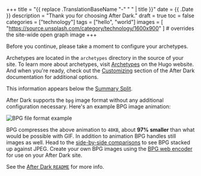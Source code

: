 +++
title = "{{ replace .TranslationBaseName "-" " " | title }}"
date = {{ .Date }}
description = "Thank you for choosing After Dark."
draft = true
toc = false
categories = ["technology"]
tags = ["hello", "world"]
images = [
  "https://source.unsplash.com/category/technology/1600x900"
] # overrides the site-wide open graph image
+++

Before you continue, please take a moment to configure your archetypes.

Archetypes are located in the `archetypes` directory in the source of your site. To learn more about archetypes, visit [Archetypes](https://gohugo.io/content-management/archetypes/) on the Hugo website. And when you're ready, check out the [Customizing](https://comfusion.github.io/after-dark/#customizing) section of the After Dark documentation for additional options.

<!--more-->
This information appears below the [Summary Split](https://gohugo.io/content-management/summaries/).

After Dark supports the `bpg` image format without any additional configuration necessary. Here's an example BPG image animation:

<img src="/bpg/cinemagraph-6.bpg" alt="BPG file format example">

BPG compresses the above animation to `48KB`, about **97% smaller** than what would be possible with GIF. In addition to animation BPG handles still images as well. Head to the [side-by-side comparisons](http://xooyoozoo.github.io/yolo-octo-bugfixes/#vallee-de-colca&jpg=s&bpg=s) to see BPG stacked up against JPEG. Create your own BPG images using the [BPG web encoder](https://webencoder.libbpg.org/) for use on your After Dark site.

See the <a href="https://github.com/comfusion/after-dark/blob/master/README.md" target="_blank" rel="noopener nofollow">After Dark `README`</a> for more info.

